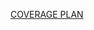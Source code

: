 [COVERAGE PLAN](https://docs.google.com/spreadsheets/d/1JouHiHbvJaLbgM9rSaBZsRYmB8wy03Nt44ZQwNFBrok/edit?gid=0#gid=0)
